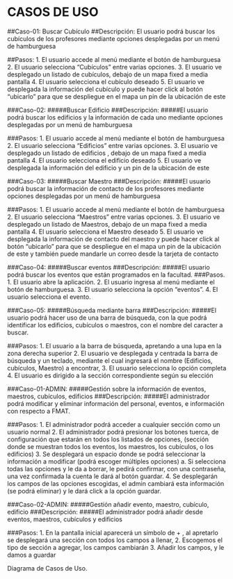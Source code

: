 # CASOS DE USO


##Caso-01: Buscar Cubículo
##Descripción: El usuario podrá buscar los cubículos de los profesores mediante opciones desplegadas por un menú de hamburguesa

##Pasos: 
    1.  El usuario accede al menú mediante el botón de hamburguesa
    2.  El usuario selecciona “Cubículos” entre varias opciones.
    3.  El usuario ve desplegado un listado de cubículos, debajo de un mapa fixed a media pantalla
    4.  El usuario selecciona el cubículo deseado
    5.  El usuario ve desplegada la información del cubículo y puede hacer click al botón “ubicarlo” para    que se despliegue en el mapa un pin de la ubicación de este


###Caso-02:
    #####Buscar Edificio
###Descripción:
    #####El usuario podrá buscar los edificios y la información de cada uno mediante opciones desplegadas por un menú de hamburguesa

###Pasos: 
    1.  El usuario accede al menú mediante el botón de hamburguesa
    2.  El usuario selecciona “Edificios” entre varias opciones.
    3.  El usuario ve desplegado un listado de edificios , debajo de un mapa fixed a media pantalla
    4.  El usuario selecciona el edificio deseado
    5.  El usuario ve desplegada la información del edificio y un pin de la ubicación de este


###Caso-03:
    #####Buscar Maestro 
###Descripción:
    #####El usuario podrá buscar la información de contacto de los profesores mediante opciones desplegadas por un menú de hamburguesa

###Pasos: 
    1.  El usuario accede al menú mediante el botón de hamburguesa
    2.  El usuario selecciona “Maestros” entre varias opciones.
    3.  El usuario ve desplegado un listado de Maestros, debajo de un mapa fixed a media pantalla
    4.  El usuario selecciona el Maestro deseado
    5.  El usuario ve desplegada la información de contacto del maestro y puede hacer click al botón “ubicarlo” para que se despliegue en el mapa un pin de la ubicación de este         y también puede mandarle un correo desde la tarjeta de contacto


###Caso-04:
    #####Buscar eventos
###Descripción:
    #####El usuario podrá buscar los eventos que están programados en la   facultad.
###Pasos.
    1.  El usuario abre la aplicación.
    2.  El usuario ingresa al menú mediante el botón de hamburguesa.
    3.  El usuario selecciona la opción “eventos”.
    4.  El usuario selecciona el evento.


###Caso-05:
    #####Búsqueda mediante barra
###Descripción:
    #####El usuario podrá hacer uso de una barra de búsqueda, con la que podrá identificar los edificios, cubículos o maestros, con el nombre del caracter a buscar.

###Pasos:
    1.  El usuario a la barra de búsqueda, apretando a una lupa en la zona derecha superior
    2.  El usuario ve desplegada y centrada la barra de búsqueda y un teclado, mediante el cual ingresará el nombre (Edificios, cubículos, Maestro) a encontrar,
    3.  El usuario selecciona lo opción completa
    4.  El usuario es dirigido a la sección correspondiente según su elección

###Caso-01-ADMIN:
    #####Gestión sobre la información de eventos, maestros, cubículos, edificios
###Descripción:
    #####El administrador podrá modificar y eliminar información del personal, eventos, e información con respecto a FMAT.

###Pasos:
    1.  El administrador podrá acceder a cualquier sección como un usuario normal
    2.  El administrador podrá presionar los botones tuerca, de configuración que estarán en todos los listados de opciones, (sección donde se muestran todos los eventos, los maestros, los cubículos, o los edificios)
    3.  Se desplegará un espacio donde se podrá seleccionar la información a modificar (podrá escoger múltiples opciones)
        a.  Si selecciona todas las opciones y le da a borrar, le pedirá confirmar, con una contraseña, una vez confirmada la cuenta le dará al botón guardar.
    4.  Se desplegarán los campos de las opciones escogidas, el admin cambiará esta información (se podrá eliminar) y le dará click a la opción guardar.


###Caso-02-ADMIN:
#####Gestión añadir evento, maestro, cubículo, edificio
###Descripción:
#####El administrador podrá añadir desde eventos, maestros, cubículos y edificios

###Pasos:
    1.  En la pantalla inicial aparecerá un símbolo de + , al apretarlo se desplegará una sección con todos los campos a llenar,
    2.  Escogemos el tipo de sección a agregar, los campos cambiarán
    3.  Añadir los campos, y le damos a guardar



Diagrama de Casos de Uso.

